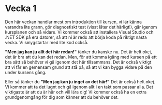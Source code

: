 # Vecka 1

Den här veckan handlar mest om introduktion till kursen, vi lär känna varandra lite grann, gör diagnostiskt test (visst låter det härligt!), går igenom kursplanen och så vidare. Vi kommer också att installera Visual Studio och .NET SDK på era datorer, så att ni är redo att börja koda på riktigt nästa vecka. Vi smygstartar med lite kod också.

**"Men jag kan ju allt det här redan!"** tänker du kanske nu. Det är helt okej, det är bra att du kan det redan. Men, för att komma igång med kursen på ett bra sätt så behöver vi gå igenom det här tillsammans. Det är också viktigt att vi får en gemensam grund att stå på, så att vi kan bygga vidare på den under kursens gång.

Eller så tänker du **"Men jag kan ju inget av det här!"** Det är också helt okej. Vi kommer att ta det lugnt och gå igenom allt i en takt som passar alla. Det viktigaste är att du är här och vill lära dig! Vi kommer också ha en extra grundgenomgång för dig som känner att du behöver det.
